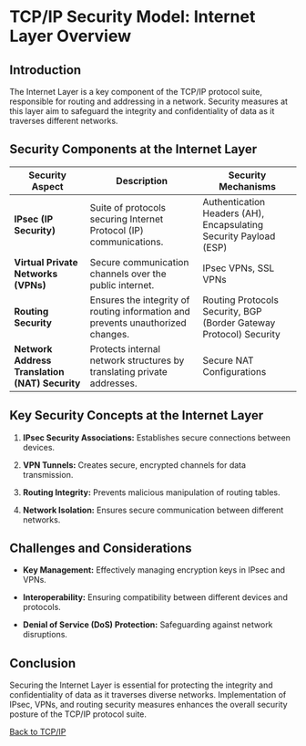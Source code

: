 # TCP/IP Security Model: Internet Layer Overview

## Introduction

The Internet Layer is a key component of the TCP/IP protocol suite, responsible for routing and addressing in a network. Security measures at this layer aim to safeguard the integrity and confidentiality of data as it traverses different networks.

## Security Components at the Internet Layer

| **Security Aspect**   | **Description**                                      | **Security Mechanisms**                                |
|-----------------------|------------------------------------------------------|--------------------------------------------------------|
| **IPsec (IP Security)**| Suite of protocols securing Internet Protocol (IP) communications. | Authentication Headers (AH), Encapsulating Security Payload (ESP) |
| **Virtual Private Networks (VPNs)** | Secure communication channels over the public internet. | IPsec VPNs, SSL VPNs                                    |
| **Routing Security**  | Ensures the integrity of routing information and prevents unauthorized changes. | Routing Protocols Security, BGP (Border Gateway Protocol) Security |
| **Network Address Translation (NAT) Security** | Protects internal network structures by translating private addresses. | Secure NAT Configurations                              |

## Key Security Concepts at the Internet Layer

1. **IPsec Security Associations:** Establishes secure connections between devices.

2. **VPN Tunnels:** Creates secure, encrypted channels for data transmission.

3. **Routing Integrity:** Prevents malicious manipulation of routing tables.

4. **Network Isolation:** Ensures secure communication between different networks.

## Challenges and Considerations

- **Key Management:** Effectively managing encryption keys in IPsec and VPNs.

- **Interoperability:** Ensuring compatibility between different devices and protocols.

- **Denial of Service (DoS) Protection:** Safeguarding against network disruptions.

## Conclusion

Securing the Internet Layer is essential for protecting the integrity and confidentiality of data as it traverses diverse networks. Implementation of IPsec, VPNs, and routing security measures enhances the overall security posture of the TCP/IP protocol suite.

[Back to TCP/IP](article?article=TCP-IP)